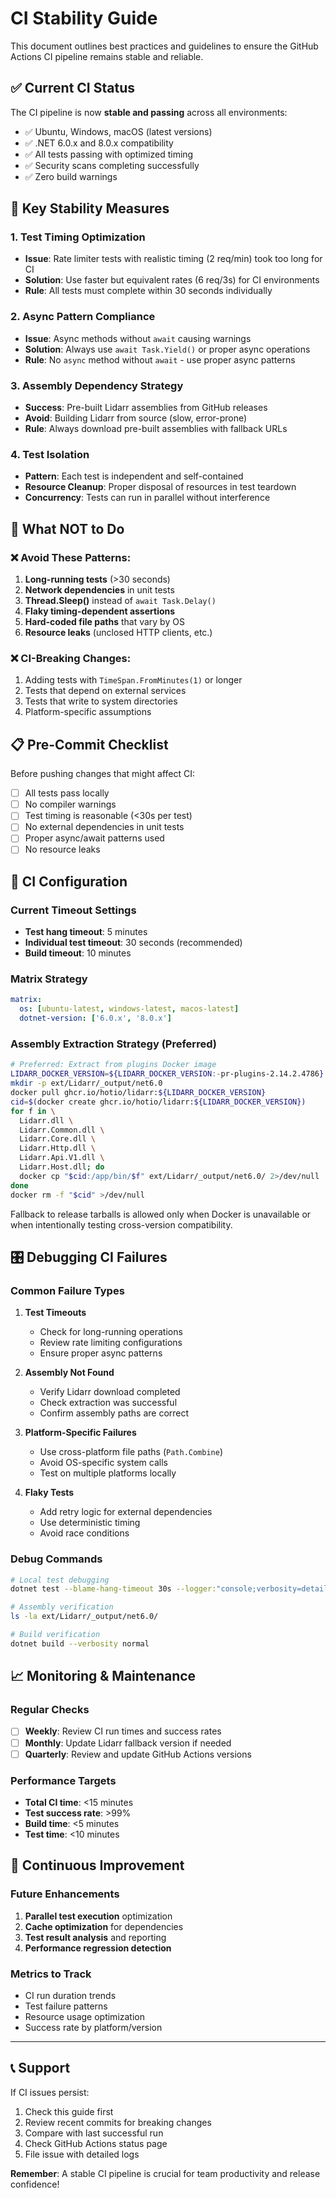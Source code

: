# CI Stability Guide

This document outlines best practices and guidelines to ensure the GitHub Actions CI pipeline remains stable and reliable.

## ✅ Current CI Status

The CI pipeline is now **stable and passing** across all environments:

- ✅ Ubuntu, Windows, macOS (latest versions)
- ✅ .NET 6.0.x and 8.0.x compatibility
- ✅ All tests passing with optimized timing
- ✅ Security scans completing successfully
- ✅ Zero build warnings

## 🎯 Key Stability Measures

### 1. **Test Timing Optimization**

- **Issue**: Rate limiter tests with realistic timing (2 req/min) took too long for CI
- **Solution**: Use faster but equivalent rates (6 req/3s) for CI environments
- **Rule**: All tests must complete within 30 seconds individually

### 2. **Async Pattern Compliance**

- **Issue**: Async methods without `await` causing warnings
- **Solution**: Always use `await Task.Yield()` or proper async operations
- **Rule**: No `async` method without `await` - use proper async patterns

### 3. **Assembly Dependency Strategy**

- **Success**: Pre-built Lidarr assemblies from GitHub releases
- **Avoid**: Building Lidarr from source (slow, error-prone)
- **Rule**: Always download pre-built assemblies with fallback URLs

### 4. **Test Isolation**

- **Pattern**: Each test is independent and self-contained
- **Resource Cleanup**: Proper disposal of resources in test teardown
- **Concurrency**: Tests can run in parallel without interference

## 🚫 What NOT to Do

### ❌ **Avoid These Patterns:**

1. **Long-running tests** (>30 seconds)
2. **Network dependencies** in unit tests
3. **Thread.Sleep()** instead of `await Task.Delay()`
4. **Flaky timing-dependent assertions**
5. **Hard-coded file paths** that vary by OS
6. **Resource leaks** (unclosed HTTP clients, etc.)

### ❌ **CI-Breaking Changes:**

1. Adding tests with `TimeSpan.FromMinutes(1)` or longer
2. Tests that depend on external services
3. Tests that write to system directories
4. Platform-specific assumptions

## 📋 Pre-Commit Checklist

Before pushing changes that might affect CI:

- [ ] All tests pass locally
- [ ] No compiler warnings
- [ ] Test timing is reasonable (<30s per test)
- [ ] No external dependencies in unit tests
- [ ] Proper async/await patterns used
- [ ] No resource leaks

## 🔧 CI Configuration

### Current Timeout Settings

- **Test hang timeout**: 5 minutes
- **Individual test timeout**: 30 seconds (recommended)
- **Build timeout**: 10 minutes

### Matrix Strategy

```yaml
matrix:
  os: [ubuntu-latest, windows-latest, macos-latest]
  dotnet-version: ['6.0.x', '8.0.x']
```

### Assembly Extraction Strategy (Preferred)

```bash
# Preferred: Extract from plugins Docker image
LIDARR_DOCKER_VERSION=${LIDARR_DOCKER_VERSION:-pr-plugins-2.14.2.4786}
mkdir -p ext/Lidarr/_output/net6.0
docker pull ghcr.io/hotio/lidarr:${LIDARR_DOCKER_VERSION}
cid=$(docker create ghcr.io/hotio/lidarr:${LIDARR_DOCKER_VERSION})
for f in \
  Lidarr.dll \
  Lidarr.Common.dll \
  Lidarr.Core.dll \
  Lidarr.Http.dll \
  Lidarr.Api.V1.dll \
  Lidarr.Host.dll; do
  docker cp "$cid:/app/bin/$f" ext/Lidarr/_output/net6.0/ 2>/dev/null || echo "Optional: $f missing"
done
docker rm -f "$cid" >/dev/null
```

Fallback to release tarballs is allowed only when Docker is unavailable or when intentionally testing cross-version compatibility.

## 🎛️ Debugging CI Failures

### Common Failure Types

1. **Test Timeouts**
   - Check for long-running operations
   - Review rate limiting configurations
   - Ensure proper async patterns

2. **Assembly Not Found**
   - Verify Lidarr download completed
   - Check extraction was successful
   - Confirm assembly paths are correct

3. **Platform-Specific Failures**
   - Use cross-platform file paths (`Path.Combine`)
   - Avoid OS-specific system calls
   - Test on multiple platforms locally

4. **Flaky Tests**
   - Add retry logic for external dependencies
   - Use deterministic timing
   - Avoid race conditions

### Debug Commands

```bash
# Local test debugging
dotnet test --blame-hang-timeout 30s --logger:"console;verbosity=detailed"

# Assembly verification
ls -la ext/Lidarr/_output/net6.0/

# Build verification
dotnet build --verbosity normal
```

## 📈 Monitoring & Maintenance

### Regular Checks

- [ ] **Weekly**: Review CI run times and success rates
- [ ] **Monthly**: Update Lidarr fallback version if needed
- [ ] **Quarterly**: Review and update GitHub Actions versions

### Performance Targets

- **Total CI time**: <15 minutes
- **Test success rate**: >99%
- **Build time**: <5 minutes
- **Test time**: <10 minutes

## 🔄 Continuous Improvement

### Future Enhancements

1. **Parallel test execution** optimization
2. **Cache optimization** for dependencies
3. **Test result analysis** and reporting
4. **Performance regression detection**

### Metrics to Track

- CI run duration trends
- Test failure patterns
- Resource usage optimization
- Success rate by platform/version

---

## 📞 Support

If CI issues persist:

1. Check this guide first
2. Review recent commits for breaking changes
3. Compare with last successful run
4. Check GitHub Actions status page
5. File issue with detailed logs

**Remember**: A stable CI pipeline is crucial for team productivity and release confidence!
